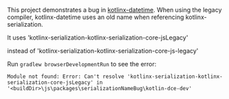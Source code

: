 This project demonstrates a bug in [kotlinx-datetime](https://github.com/Kotlin/kotlinx-datetime).
When using the legacy compiler, kotlinx-datetime uses an old
name when referencing kotlinx-serialization.

It uses 'kotlinx-serialization-kotlinx-serialization-core-jsLegacy'

instead of 'kotlinx-serialization-kotlinx-serialization-core-js-legacy'

Run `gradlew browserDevelopmentRun` to see the error:

```
Module not found: Error: Can't resolve 'kotlinx-serialization-kotlinx-serialization-core-jsLegacy' in '<buildDir>\js\packages\serializationNameBug\kotlin-dce-dev'
```
